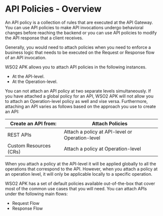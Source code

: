 # API Policies - Overview

An API policy is a collection of rules that are executed at the API Gateway. You can use API policies to make API invocations undergo behavioral changes before reaching the backend or you can use API policies to modify the API response that a client receives.

Generally, you would need to attach policies when you need to enforce a business logic that needs to be executed on the Request or Response flow of an API invocation. 

WSO2 APK allows you to attach API policies in the following instances.

- At the API-level.
- At the Operation-level.

You can not attach an API policy at two separate levels simultaneously. If you have attached a global policy for an API, WSO2 APK will not allow you to attach an Operation-level policy as well and vise versa. Furthermore, attaching an API varies as follows based on the approach you use to create an API:

| **Create an API from:** | **Attach Policies**                             |
|-------------------------|-------------------------------------------------|
| REST APIs               | Attach a policy at API-level or Operation-level |
| Custom Resources (CRs)  | Attach a policy at Operation-level              |

When you attach a policy at the API-level it will be applied globally to all the operations that correspond to the API. However, when you attach a policy at an operation level, it will only be applicable locally to a specific operation.

WSO2 APK has a set of default policies available out-of-the-box that cover most of the common use cases that you will need. You can attach APIs under the following main flows:

- Request Flow
- Response Flow
